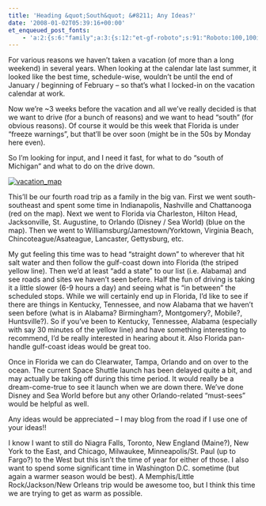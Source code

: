 ```yaml
---
title: 'Heading &quot;South&quot; &#8211; Any Ideas?'
date: '2008-01-02T05:39:16+00:00'
et_enqueued_post_fonts:
    - 'a:2:{s:6:"family";a:3:{s:12:"et-gf-roboto";s:91:"Roboto:100,100italic,300,300italic,regular,italic,500,500italic,700,700italic,900,900italic";s:22:"et-gf-roboto-condensed";s:59:"Roboto+Condensed:300,300italic,regular,italic,700,700italic";s:17:"et-gf-roboto-slab";s:51:"Roboto+Slab:100,200,300,regular,500,600,700,800,900";}s:6:"subset";a:7:{i:0;s:9:"latin-ext";i:1;s:5:"greek";i:2;s:9:"greek-ext";i:3;s:10:"vietnamese";i:4;s:8:"cyrillic";i:5;s:5:"latin";i:6;s:12:"cyrillic-ext";}}'
---
```


For various reasons we haven’t taken a vacation (of more than a long weekend) in several years. When looking at the calendar late last summer, it looked like the best time, schedule-wise, wouldn’t be until the end of January / beginning of February – so that’s what I locked-in on the vacation calendar at work.

Now we’re ~3 weeks before the vacation and all we’ve really decided is that we want to drive (for a bunch of reasons) and we want to head “south” (for obvious reasons). Of course it would be this week that Florida is under “freeze warnings”, but that’ll be over soon (might be in the 50s by Monday here even).

So I’m looking for input, and I need it fast, for what to do “south of Michigan” and what to do on the drive down.

[![vacation_map](http://www.bruceabernethy.com/wp-content/uploads/WindowsLiveWriter/HeadingSouthAnyIdeas_C000/vacation_map_thumb.png)](http://www.bruceabernethy.com/wp-content/uploads/WindowsLiveWriter/HeadingSouthAnyIdeas_C000/vacation_map_2.png)

This’ll be our fourth road trip as a family in the big van. First we went south-southeast and spent some time in Indianapolis, Nashville and Chattanooga (red on the map). Next we went to Florida via Charleston, Hilton Head, Jacksonville, St. Augustine, to Orlando (Disney / Sea World) (blue on the map). Then we went to Williamsburg/Jamestown/Yorktown, Virginia Beach, Chincoteague/Asateague, Lancaster, Gettysburg, etc.

My gut feeling this time was to head “straight down” to wherever that hit salt water and then follow the gulf-coast down into Florida (the striped yellow line). Then we’d at least “add a state” to our list (i.e. Alabama) and see roads and sites we haven’t seen before. Half the fun of driving is taking it a little slower (6-9 hours a day) and seeing what is “in between” the scheduled stops. While we will certainly end up in Florida, I’d like to see if there are things in Kentucky, Tennessee, and now Alabama that we haven’t seen before (what is in Alabama? Birmingham?, Montgomery?, Mobile?, Huntsville?). So if you’ve been to Kentucky, Tennessee, Alabama (especially with say 30 minutes of the yellow line) and have something interesting to recommend, I’d be really interested in hearing about it. Also Florida pan-handle gulf-coast ideas would be great too.

Once in Florida we can do Clearwater, Tampa, Orlando and on over to the ocean. The current Space Shuttle launch has been delayed quite a bit, and may actually be taking off during this time period. It would really be a dream-come-true to see it launch when we are down there. We’ve done Disney and Sea World before but any other Orlando-related “must-sees” would be helpful as well.

Any ideas would be appreciated – I may blog from the road if I use one of your ideas!!

I know I want to still do Niagra Falls, Toronto, New England (Maine?), New York to the East, and Chicago, Milwaukee, Minneapolis/St. Paul (up to Fargo?) to the West but this isn’t the time of year for either of those. I also want to spend some significant time in Washington D.C. sometime (but again a warmer season would be best). A Memphis/Little Rock/Jackson/New Orleans trip would be awesome too, but I think this time we are trying to get as warm as possible.